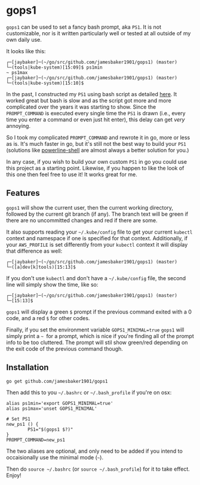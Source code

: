 # gops1

`gops1` can be used to set a fancy bash prompt, aka `PS1`. It is not customizable, nor is it written particularly well or tested at all outside of my own daily use.

It looks like this:
```
┌─[jaybaker]─(~/go/src/github.com/jamesbaker1901/gops1) (master)
└─(tools|kube-system)[15:09]$ ps1min
~ ps1max
┌─[jaybaker]─(~/go/src/github.com/jamesbaker1901/gops1) (master)
└─(tools|kube-system)[15:10]$
```

In the past, I constructed my `PS1` using bash script as detailed [here](https://jay-baker.com/color-bash-prompt-ps1-with-git-integration/). It worked great but bash is slow and as the script got more and more complicated over the years it was starting to show. Since the `PROMPT_COMMAND` is executed every single time the `PS1` is drawn (i.e., every time you enter a command or even just hit enter), this delay can get _very_ annoying.

So I took my complicated `PROMPT_COMMAND` and rewrote it in go, more or less as is. It's much faster in go, but it's still not the best way to build your `PS1` (solutions like [powerline-shell](https://github.com/b-ryan/powerline-shell) are almost always a better solution for you.)

In any case, if you wish to build your own custom `PS1` in go you could use this project as a starting point. Likewise, if you happen to like the look of this one then feel free to use it! It works great for me.

## Features

`gops1` will show the current user, then the current working directory, followed by the current git branch (if any). The branch text will be green if there are no uncommitted changes and red if there are some.

It also supports reading your `~/.kube/config` file to get your current `kubectl` context and namespace if one is specified for that context. Additionally, if your `AWS_PROFILE` is set differently from your `kubectl` context it will display that difference as well:

```
┌─[jaybaker]─(~/go/src/github.com/jamesbaker1901/gops1) (master)
└─([a]dev[k]tools)[15:13]$
```

If you don't use `kubectl` and don't have a `~/.kube/config` file, the second line will simply show the time, like so:

```
┌─[jaybaker]─(~/go/src/github.com/jamesbaker1901/gops1) (master)
└─[15:13]$
```

`gops1` will display a green `$` prompt if the previous command exited with a 0 code, and a red `$` for other codes.

Finally, if you set the environment variable `GOPS1_MINIMAL=true` `gops1` will simply print a `~ `for a prompt, which is nice if you're finding all of the prompt info to be too cluttered. The prompt will stil show green/red depending on the exit code of the previous command though.

## Installation

``` 
go get github.com/jamesbaker1901/gops1
```

Then add this to you `~/.bashrc` or `~/.bash_profile` if you're on osx:

```
alias ps1min='export GOPS1_MINIMAL=true'
alias ps1max='unset GOPS1_MINIMAL'

# Set PS1
new_ps1 () {
        PS1="$(gops1 $?)"
}
PROMPT_COMMAND=new_ps1
```
The two aliases are optional, and only need to be added if you intend to occaisionally use the minimal mode (`~`).

Then do `source ~/.bashrc` (or `source ~/.bash_profile`) for it to take effect. Enjoy!
